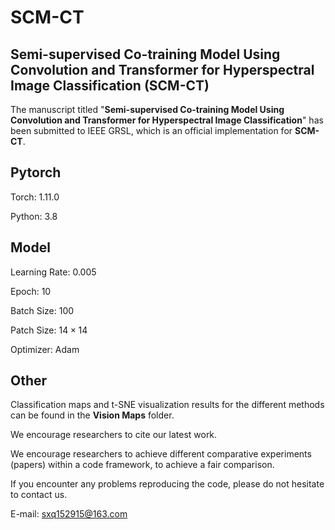# SCM-CT

## Semi-supervised Co-training Model Using Convolution and Transformer for Hyperspectral Image Classification (SCM-CT)
The manuscript titled "**Semi-supervised Co-training Model Using Convolution and Transformer for Hyperspectral Image Classification**" has been submitted to IEEE GRSL, which is an official implementation for **SCM-CT**.

## Pytorch
Torch: 1.11.0

Python: 3.8

## Model
Learning Rate: 0.005

Epoch: 10

Batch Size: 100

Patch Size: $14\times14$

Optimizer: Adam

## Other

Classification maps and t-SNE visualization results for the different methods can be found in the **Vision Maps** folder.

We encourage researchers to cite our latest work. 

We encourage researchers to achieve different comparative experiments (papers) within a code framework, to achieve a fair comparison.

If you encounter any problems reproducing the code, please do not hesitate to contact us.

E-mail: sxq152915@163.com
